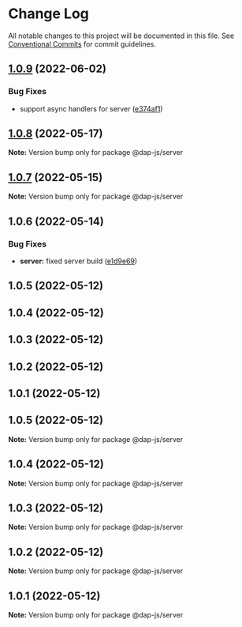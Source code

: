# Change Log

All notable changes to this project will be documented in this file.
See [Conventional Commits](https://conventionalcommits.org) for commit guidelines.

## [1.0.9](https://github.com/dkonasov/dap-js/compare/@dap-js/server@1.0.8...@dap-js/server@1.0.9) (2022-06-02)


### Bug Fixes

* support async handlers for server ([e374af1](https://github.com/dkonasov/dap-js/commit/e374af1495ed946c0ac0088e8ab1d152652b3f91))





## [1.0.8](https://github.com/dkonasov/dap-js/compare/@dap-js/server@1.0.7...@dap-js/server@1.0.8) (2022-05-17)

**Note:** Version bump only for package @dap-js/server





## [1.0.7](https://github.com/dkonasov/dap-js/compare/@dap-js/server@1.0.6...@dap-js/server@1.0.7) (2022-05-15)

**Note:** Version bump only for package @dap-js/server





## 1.0.6 (2022-05-14)


### Bug Fixes

* **server:** fixed server build ([e1d9e69](https://github.com/dkonasov/dap-js/commit/e1d9e691b1468b303fb08795e5b6071bf9ea1127))



## 1.0.5 (2022-05-12)



## 1.0.4 (2022-05-12)



## 1.0.3 (2022-05-12)



## 1.0.2 (2022-05-12)



## 1.0.1 (2022-05-12)





## 1.0.5 (2022-05-12)

**Note:** Version bump only for package @dap-js/server





## 1.0.4 (2022-05-12)

**Note:** Version bump only for package @dap-js/server





## 1.0.3 (2022-05-12)

**Note:** Version bump only for package @dap-js/server





## 1.0.2 (2022-05-12)

**Note:** Version bump only for package @dap-js/server





## 1.0.1 (2022-05-12)

**Note:** Version bump only for package @dap-js/server
